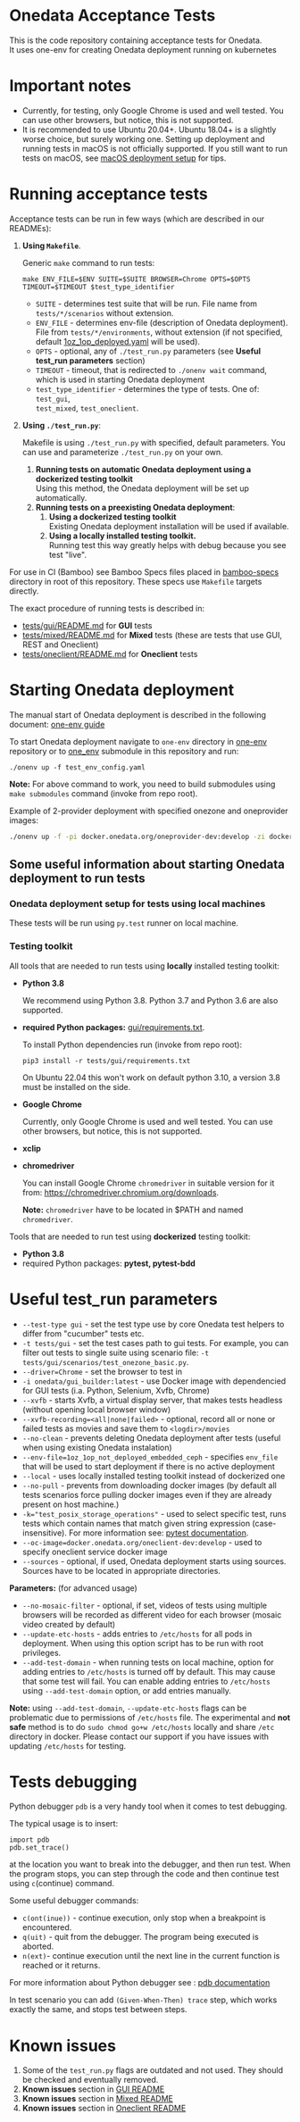 # Onedata Acceptance Tests

This is the code repository containing acceptance tests for Onedata. \
It uses one-env for creating Onedata deployment running on kubernetes

# Important notes

- Currently, for testing, only Google Chrome is used and well tested. 
You can use other browsers, but notice, this is not supported.    
- It is recommended to use Ubuntu 20.04+. Ubuntu 18.04+ is a slightly worse
choice, but surely working one. Setting up deployment 
and running tests in macOS is not officially supported. If you still want to run tests on macOS, see 
[macOS deployment setup](macos_deployment_setup.md) for tips.

# Running acceptance tests

Acceptance tests can be run in few ways (which are described in our READMEs):

1. **Using `Makefile`**.

   Generic `make` command to run tests:
   ```
   make ENV_FILE=$ENV SUITE=$SUITE BROWSER=Chrome OPTS=$OPTS TIMEOUT=$TIMEOUT $test_type_identifier
   ```
   - `SUITE` - determines test suite that will be run. File name from 
   `tests/*/scenarios` without extension. 
   - `ENV_FILE` - determines env-file (description of Onedata deployment).
   File from `tests/*/environments`, without extension 
   (if not specified, default 
   [1oz_1op_deployed.yaml](tests/gui/environments/1oz_1op_deployed.yaml) 
   will be used).
   - `OPTS` - optional, any of `./test_run.py` parameters
   (see **Useful test_run parameters** section)
   - `TIMEOUT` - timeout, that is redirected to `./onenv wait` command, which is 
   used in starting Onedata deployment
   - `test_type_identifier` - determines the type of tests. One of: `test_gui`,   
   `test_mixed`, `test_oneclient`.
2. **Using `./test_run.py`**:

    Makefile is using `./test_run.py` with specified, default parameters. You can use and 
    parameterize `./test_run.py` on your own.  

   1. **Running tests on automatic Onedata deployment using a dockerized testing toolkit**\
   Using this method, the Onedata deployment will be set up automatically.
   2. **Running tests on a preexisting Onedata deployment**:
      1. **Using a dockerized testing toolkit** \
         Existing Onedata deployment installation will be used if available.
      2. **Using a locally installed testing toolkit.**\
         Running test this way greatly helps with debug because you see test "live".

For use in CI (Bamboo) see Bamboo Specs files placed in [bamboo-specs](bamboo-specs) directory in root of this repository. These specs use `Makefile` targets directly.

The exact procedure of running tests is described in:
* [tests/gui/README.md](./tests/gui/README.md) for **GUI** tests
* [tests/mixed/README.md](./tests/mixed/README.md) for **Mixed** tests 
(these are tests that use GUI, REST and Oneclient)
* [tests/oneclient/README.md](./tests/oneclient/README.md) for **Oneclient** tests


# Starting Onedata deployment

The manual start of Onedata deployment is described in the following
document: [one-env guide](https://git.onedata.org/projects/VFS/repos/onedev/browse/guides/one-env.md)

To start Onedata deployment navigate to `one-env` directory in 
[one-env](https://git.onedata.org/projects/VFS/repos/one-env/browse) repository
or to [one_env](one_env) submodule in this repository and run:

 ```
./onenv up -f test_env_config.yaml 
 ```


**Note:** For above command to work, you need to build submodules using 
`make submodules` command (invoke from repo root).

Example of 2-provider deployment with specified onezone and oneprovider images:
```bash
./onenv up -f -pi docker.onedata.org/oneprovider-dev:develop -zi docker.onedata.org/onezone-dev:develop ../tests/gui/environments/1oz_2op_deployed.yaml
```


## Some useful information about starting Onedata deployment to run tests

### Onedata deployment setup for tests using local machines

These tests will be run using `py.test` runner on local machine.

### Testing toolkit

All tools that are needed to run tests using **locally** installed testing toolkit:
* **Python 3.8**

   We recommend using Python 3.8. Python 3.7 and Python 3.6 are also supported.
   
* **required Python packages:** [gui/requirements.txt](tests/gui/requirements.txt). 

   To install Python dependencies run (invoke from repo root):
   ```
   pip3 install -r tests/gui/requirements.txt
   ```
  On Ubuntu 22.04 this won't work on default python 3.10, a version 3.8 
  must be installed on the side.
* **Google Chrome**

  Currently, only Google Chrome is used and well tested. 
  You can use other browsers, but notice, this is not supported.
* **xclip**
* **chromedriver**

  You can install Google Chrome `chromedriver` in suitable
  version for it from: https://chromedriver.chromium.org/downloads.

  **Note:** `chromedriver` have to be located in $PATH and named `chromedriver`.  

Tools that are needed to run test using **dockerized** testing toolkit:
* **Python 3.8**
* required Python packages: **pytest, pytest-bdd**


# Useful test_run parameters

* `--test-type gui` - set the test type use by core Onedata test helpers to differ from
"cucumber" tests etc.
* `-t tests/gui` - set the test cases path to gui
tests. For example, you can filter out tests to single suite using scenario file:
`-t tests/gui/scenarios/test_onezone_basic.py`.
* `--driver=Chrome` - set the browser to test in
* `-i onedata/gui_builder:latest` - use Docker image with dependencied for GUI tests
(i.a. Python, Selenium, Xvfb, Chrome)
* `--xvfb` - starts Xvfb, a virtual display server, that makes tests headless (without opening local browser window)
* `--xvfb-recording=<all|none|failed>` - optional, record all or none or failed tests
as movies and save them to `<logdir>/movies`
* `--no-clean` - prevents deleting Onedata deployment after tests (useful when using existing Onedata instalation)
* `--env-file=1oz_1op_not_deployed_embedded_ceph` - specifies `env_file` that will be used to start deployment if there is no active deployment 
* `--local` - uses locally installed testing toolkit instead of dockerized one
* `--no-pull` - prevents from downloading docker images (by default all tests scenarios force pulling docker
                        images even if they are already present on host
                        machine.)
* `-k="test_posix_storage_operations"` - used to select specific test, runs tests 
which contain names that match given string expression (case-insensitive). For more
information see: [pytest documentation](https://docs.pytest.org/en/6.2.x/usage.html#specifying-tests-selecting-tests).
* `--oc-image=docker.onedata.org/oneclient-dev:develop` - used to specify oneclient service docker image
* `--sources` - optional, if used, Onedata deployment starts using sources. Sources have
to be located in appropriate directories.

**Parameters:** (for advanced usage)

* `--no-mosaic-filter` - optional, if set, videos of tests using multiple browsers will
be recorded as different video for each browser (mosaic video created by default)
* `--update-etc-hosts` <!--- TODO VFS-10023 make description more specific after investigating this flag -->-
adds entries to `/etc/hosts` for all pods in deployment.
When using this option script has to be run with root privileges.   
* `--add-test-domain` <!--- TODO VFS-10025 make description more specific after investigating this flag -->-
when running tests on local machine, option for adding entries to
`/etc/hosts` is turned off by default. This may cause that some test will fail.
You can enable adding entries to `/etc/hosts` using `--add-test-domain` option, or add
entries manually.

**Note:** using `--add-test-domain`, `--update-etc-hosts` flags can be problematic due to permissions of `/etc/hosts` file.
The experimental and **not safe** method is to do `sudo chmod go+w /etc/hosts` locally and
share `/etc` directory in docker.
Please contact our support if you have issues with updating `/etc/hosts` for testing.

# Tests debugging

Python debugger `pdb` is a very handy tool when it comes to test debugging. 

The typical usage is to insert:
```
import pdb
pdb.set_trace()
```
at the location you want to break into the debugger, and then run test. 
When the program stops, you can step through the code and then continue test
using `c`(continue) command.

Some useful debugger commands:
* `c(ont(inue))` - continue execution, only stop when a breakpoint is encountered.
* `q(uit)` - quit from the debugger. The program being executed is aborted.
* `n(ext)`- continue execution until the next line in the current function is reached or it returns.

For more information about Python debugger see : [pdb documentation](https://docs.python.org/3/library/pdb.html)

In test scenario you can add `(Given-When-Then) trace`
step, which works exactly the same, and stops test between steps.

# Known issues

1. Some of the `test_run.py` flags are outdated and not used. They should be 
checked and eventually removed. <!--- VFS-10177  remove outdated test-run flags -->
2. **Known issues** section in [GUI README](tests/gui/README.md)
3. **Known issues** section in [Mixed README](tests/mixed/README.md)
4. **Known issues** section in [Oneclient README](tests/oneclient/README.md)

